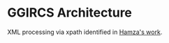 GGIRCS Architecture
===================

XML processing via xpath identified in [Hamza's work](https://buttoninc.sharepoint.com/:x:/r/sites/bc-cas2/Shared%20Documents/User%20Interviews%20and%20Feature%20Dev/Discovery/Activity%20View%20Excel-based%20Mockup.xlsx?d=wf9af122418d44944871b3cfbc80e095c&csf=1&e=85IKEm).
